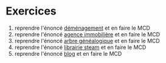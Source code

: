 # Exercices

1. reprendre l'énoncé [déménagement](../00-data/demenagement.md) et en faire le MCD
2. reprendre l'énoncé [agence immobilière](../00-data/agence-immobiliere.md) et en faire le MCD
3. reprendre l'énoncé [arbre généalogique](../00-data/arbre-genealogique.md) et en faire le MCD
4. reprendre l'énoncé [librairie steam](../00-data/librairie-steam.md) et en faire le MCD
5. reprendre l'énoncé [blog](../00-data/blog.md) et en faire le MCD
